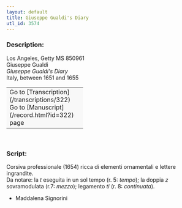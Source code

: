 ```yaml
---
layout: default
title: Giuseppe Gualdi's Diary
utl_id: 3574
---
```


### Description:

Los Angeles, Getty MS 850961<br>
Giuseppe Gualdi<br>
_Giuseppe Gualdi's Diary_<br>
Italy, between 1651 and 1655

<table border="0.5" cellpadding="1" cellspacing="1" style="width: 200px; background-color:#F8F8F8;"><tbody><tr><td>Go to [Transcription](/transcriptions/322)<br>
Go to [Manuscript](/record.html?id=322) page</td></tr></tbody></table> 

### Script:

Corsiva professionale (1654) ricca di elementi ornamentali e lettere ingrandite.<br>
Da notare: la _t_ eseguita in un sol tempo (r. 5: _tempo_); la doppia _z_ sovramodulata (r.7: _mezzo_); legamento _ti_ (r. 8: _continuata_).<br>
- Maddalena Signorini

